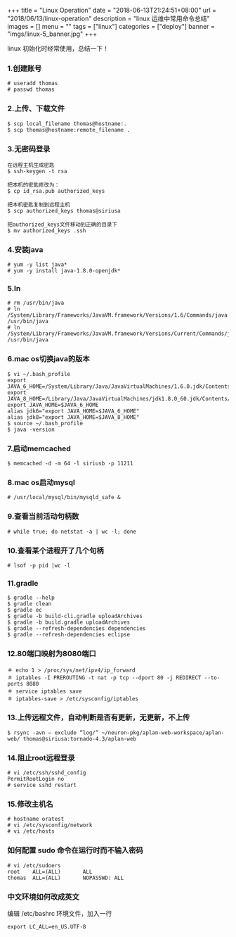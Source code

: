 +++
title = "Linux Operation"
date = "2018-06-13T21:24:51+08:00"
url = "2018/06/13/linux-operation"
description = "linux 运维中常用命令总结"
images = []
menu = ""
tags = ["linux"]
categories = ["deploy"]
banner = "imgs/linux-5_banner.jpg"
+++

linux 初始化时经常使用，总结一下！

<!--more-->

### 1.创建账号
    # useradd thomas
    # passwd thomas

### 2.上传、下载文件
    $ scp local_filename thomas@hostname:.
    $ scp thomas@hostname:remote_filename .

### 3.无密码登录
    在远程主机生成密匙
    $ ssh-keygen -t rsa

    把本机的密匙修改为：
    $ cp id_rsa.pub authorized_keys

    把本机密匙复制到远程主机
    $ scp authorized_keys thomas@siriusa

    把authorized_keys文件移动到正确的目录下
    $ mv authorized_keys .ssh

### 4.安装java
    # yum -y list java*
    # yum -y install java-1.8.0-openjdk*

### 5.ln
    # rm /usr/bin/java
    # ln /System/Library/Frameworks/JavaVM.framework/Versions/1.6/Commands/java /usr/bin/java
    # ln /System/Library/Frameworks/JavaVM.framework/Versions/Current/Commands/java /usr/bin/java

### 6.mac os切换java的版本
    $ vi ~/.bash_profile
    export JAVA_6_HOME=/System/Library/Java/JavaVirtualMachines/1.6.0.jdk/Contents/Home
    export JAVA_8_HOME=/Library/Java/JavaVirtualMachines/jdk1.8.0_60.jdk/Contents/Home
    export JAVA_HOME=$JAVA_6_HOME
    alias jdk6="export JAVA_HOME=$JAVA_6_HOME"
    alias jdk8="export JAVA_HOME=$JAVA_8_HOME"
    $ source ~/.bash_profile
    $ java -version

### 7.启动memcached
    $ memcached -d -m 64 -l siriusb -p 11211

### 8.mac os启动mysql
    # /usr/local/mysql/bin/mysqld_safe &

### 9.查看当前活动句柄数
    # while true; do netstat -a | wc -l; done

### 10.查看某个进程开了几个句柄
    # lsof -p pid |wc -l

### 11.gradle
    $ gradle --help
    $ gradle clean
    $ gradle ec
    $ gradle -b build-cli.gradle uploadArchives
    $ gradle -b build.gradle uploadArchives
    $ gradle --refresh-dependencies dependencies
    $ gradle --refresh-dependencies eclipse

### 12.80端口映射为8080端口
    ＃ echo 1 > /proc/sys/net/ipv4/ip_forward
    ＃ iptables -I PREROUTING -t nat -p tcp --dport 80 -j REDIRECT --to-ports 8080
    ＃ service iptables save
    ＃ iptables-save > /etc/sysconfig/iptables

### 13.上传远程文件，自动判断是否有更新，无更新，不上传
    $ rsync -avn — exclude “log/“ ~/neuron-pkg/aplan-web-workspace/aplan-web/ thomas@siriusa:tornado-4.3/aplan-web

### 14.阻止root远程登录
    # vi /etc/ssh/sshd_config
    PermitRootLogin no
    # service sshd restart

### 15.修改主机名
    # hostname oratest
    # vi /etc/sysconfig/network
    # vi /etc/hosts

### 如何配置 sudo 命令在运行时而不输入密码
```
# vi /etc/sudoers
root    ALL=(ALL)       ALL
thomas  ALL=(ALL)       NOPASSWD: ALL
```

### 中文环境如何改成英文
编辑 /etc/bashrc 环境文件，加入一行
```
export LC_ALL=en_US.UTF-8
```  
<!--more-->
